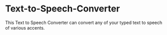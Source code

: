 # Text-to-Speech-Converter
This Text to Speech Converter can convert any of your typed text to speech of various accents.
